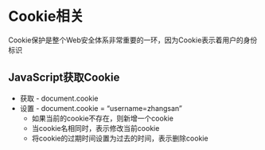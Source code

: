 # Cookie相关

Cookie保护是整个Web安全体系非常重要的一环，因为Cookie表示着用户的身份标识

## JavaScript获取Cookie

- 获取 - document.cookie
- 设置 - document.cookie = “username=zhangsan”
  - 如果当前的cookie不存在，则新增一个cookie
  - 当cookie名相同时，表示修改当前cookie
  - 将cookie的过期时间设置为过去的时间，表示删除cookie